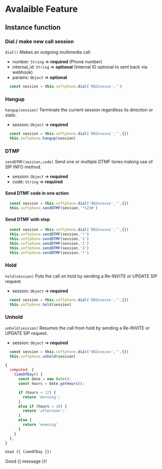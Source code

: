 
# Avalaible Feature
## Instance function
<!-- panels:start -->
<!-- div:title-panel -->
### Dial / make new call session
<!-- div:left-panel -->
`dial()` Makes an outgoing multimedia call.

- number: `String`  => **required**    (Phone number)
- internal_id: `String` => **optional** (Internal ID optional to sent back via webhook)
- params: `Object` => **optional**

<!-- div:right-panel -->

```js
  const session = this.softphone.dial('082xxxxxx','')
```


<!-- div:title-panel -->
### Hangup
<!-- div:left-panel -->
`hangup(session)` Terminate the current session regardless its direction or state.

- session: `Object`  => **required**
<!-- div:right-panel -->

```js
  const session = this.softphone.dial('082xxxxxx','',{})
  this.softphone.hangup(session)
```


<!-- div:title-panel -->
### DTMF
<!-- div:left-panel -->
`sendDTMF(session,code)`  Send one or multiple DTMF tones making use of SIP INFO method.

- session: `Object`  => **required**
- code: `String`  => **required**
<!-- div:right-panel -->
<!-- tabs:start -->
#### **Send DTMF code in one action**
```js
  const session = this.softphone.dial('082xxxxxx','',{})
  this.softphone.sendDTMF(session,'*123#')
```
#### **Send DTMF with step**
```js
  const session = this.softphone.dial('082xxxxxx','',{})
  this.softphone.sendDTMF(session,'*')
  this.softphone.sendDTMF(session,'1')
  this.softphone.sendDTMF(session,'2')
  this.softphone.sendDTMF(session,'3')
  this.softphone.sendDTMF(session,'*')
```
<!-- tabs:end -->


<!-- div:title-panel -->
### Hold
<!-- div:left-panel -->
`hold(session)` Puts the call on hold by sending a Re-INVITE or UPDATE SIP request.

- session: `Object`  => **required**
<!-- div:right-panel -->

```js
  const session = this.softphone.dial('082xxxxxx','',{})
  this.softphone.hold(session)
```


<!-- div:title-panel -->
### Unhold
<!-- div:left-panel -->
`unhold(session)`  Resumes the call from hold by sending a Re-INVITE or UPDATE SIP request.

- session: `Object`  => **required**
<!-- div:right-panel -->

```js
  const session = this.softphone.dial('082xxxxxx','',{})
  this.softphone.unhold(session)
```

```js
{
  computed: {
    timeOfDay() {
      const date = new Date();
      const hours = date.getHours();

      if (hours < 12) {
        return 'morning';
      }
      else if (hours < 18) {
        return 'afternoon';
      }
      else {
        return 'evening'
      }
    }
  },
}
```

```markdown
Good {{ timeOfDay }}!
```

<output data-lang="output">
<div id="demo">
Good {{ message }}!
</div>

</output>
<!-- panels:end -->



